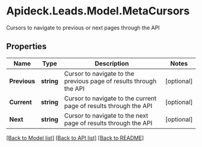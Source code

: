 # Apideck.Leads.Model.MetaCursors
Cursors to navigate to previous or next pages through the API

## Properties

Name | Type | Description | Notes
------------ | ------------- | ------------- | -------------
**Previous** | **string** | Cursor to navigate to the previous page of results through the API | [optional] 
**Current** | **string** | Cursor to navigate to the current page of results through the API | [optional] 
**Next** | **string** | Cursor to navigate to the next page of results through the API | [optional] 

[[Back to Model list]](../README.md#documentation-for-models) [[Back to API list]](../README.md#documentation-for-api-endpoints) [[Back to README]](../README.md)

